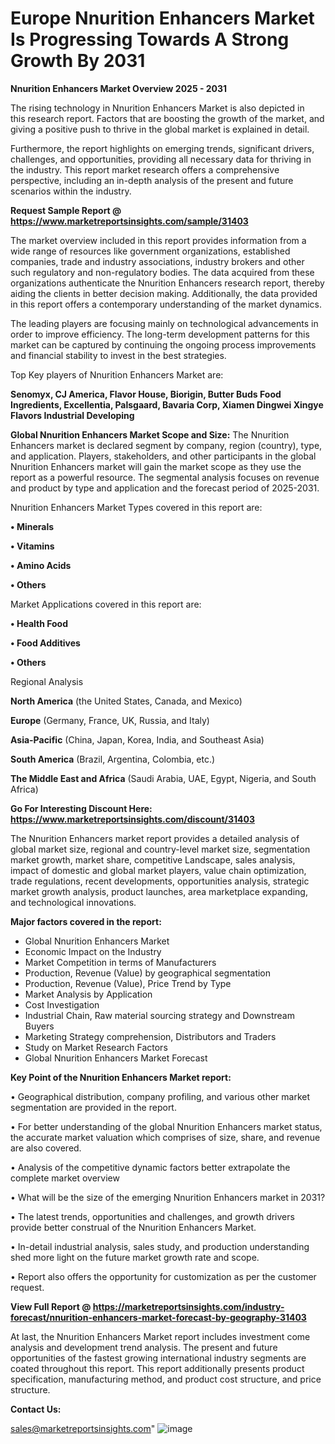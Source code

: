  # Europe Nnurition Enhancers Market Is Progressing Towards A Strong Growth By 2031

<Strong> Nnurition Enhancers Market Overview 2025 - 2031</strong>

The rising technology in Nnurition Enhancers Market is also depicted in this research report. Factors that are boosting the growth of the market, and giving a positive push to thrive in the global market is explained in detail.

Furthermore, the report highlights on emerging trends, significant drivers, challenges, and opportunities, providing all necessary data for thriving in the industry. This report market research offers a comprehensive perspective, including an in-depth analysis of the present and future scenarios within the industry.

<strong>Request Sample Report @ <a href=https://www.marketreportsinsights.com/sample/31403>https://www.marketreportsinsights.com/sample/31403</a></strong>

The market overview included in this report provides information from a wide range of resources like government organizations, established companies, trade and industry associations, industry brokers and other such regulatory and non-regulatory bodies. The data acquired from these organizations authenticate the Nnurition Enhancers research report, thereby aiding the clients in better decision making. Additionally, the data provided in this report offers a contemporary understanding of the market dynamics.

The leading players are focusing mainly on technological advancements in order to improve efficiency. The long-term development patterns for this market can be captured by continuing the ongoing process improvements and financial stability to invest in the best strategies.

Top Key players of Nnurition Enhancers Market are:

<strong>Senomyx, CJ America, Flavor House, Biorigin, Butter Buds Food Ingredients, Excellentia, Palsgaard, Bavaria Corp, Xiamen Dingwei Xingye Flavors Industrial Developing</strong>

<strong><b>Global Nnurition Enhancers Market Scope and Size:</b></strong>
The Nnurition Enhancers market is declared segment by company, region (country), type, and application. Players, stakeholders, and other participants in the global Nnurition Enhancers market will gain the market scope as they use the report as a powerful resource. The segmental analysis focuses on revenue and product by type and application and the forecast period of 2025-2031.

Nnurition Enhancers Market Types covered in this report are:

<strong>• Minerals

• Vitamins

• Amino Acids

• Others</strong>

Market Applications covered in this report are:

<strong>• Health Food

• Food Additives

• Others</strong> 

Regional Analysis

<strong>North America</strong> (the United States, Canada, and Mexico)

<strong>Europe</strong> (Germany, France, UK, Russia, and Italy)

<strong>Asia-Pacific</strong> (China, Japan, Korea, India, and Southeast Asia)

<strong>South America</strong> (Brazil, Argentina, Colombia, etc.)

<strong>The Middle East and Africa</strong> (Saudi Arabia, UAE, Egypt, Nigeria, and South Africa)

<strong>Go For Interesting Discount Here: <a href=https://www.marketreportsinsights.com/discount/31403>https://www.marketreportsinsights.com/discount/31403</a></strong>

The Nnurition Enhancers market report provides a detailed analysis of global market size, regional and country-level market size, segmentation market growth, market share, competitive Landscape, sales analysis, impact of domestic and global market players, value chain optimization, trade regulations, recent developments, opportunities analysis, strategic market growth analysis, product launches, area marketplace expanding, and technological innovations.

<strong><b>Major factors covered in the report:</b></strong>
<ul>
  <li>Global Nnurition Enhancers Market </li>
  <li>Economic Impact on the Industry</li>
  <li>Market Competition in terms of Manufacturers</li>
  <li>Production, Revenue (Value) by geographical segmentation</li>
  <li>Production, Revenue (Value), Price Trend by Type</li>
  <li>Market Analysis by Application</li>
  <li>Cost Investigation</li>
  <li>Industrial Chain, Raw material sourcing strategy and Downstream Buyers</li>
  <li>Marketing Strategy comprehension, Distributors and Traders</li>
  <li>Study on Market Research Factors</li>
  <li>Global Nnurition Enhancers Market Forecast</li>
</ul>

<strong><b>Key Point of the Nnurition Enhancers Market report:</b></strong>

• Geographical distribution, company profiling, and various other market segmentation are provided in the report.

• For better understanding of the global Nnurition Enhancers market status, the accurate market valuation which comprises of size, share, and revenue are also covered.

• Analysis of the competitive dynamic factors better extrapolate the complete market overview

• What will be the size of the emerging Nnurition Enhancers market in 2031?

• The latest trends, opportunities and challenges, and growth drivers provide better construal of the Nnurition Enhancers Market.

• In-detail industrial analysis, sales study, and production understanding shed more light on the future market growth rate and scope.

• Report also offers the opportunity for customization as per the customer request.

<strong><b>View Full Report @ <a href=https://marketreportsinsights.com/industry-forecast/nnurition-enhancers-market-forecast-by-geography-31403>https://marketreportsinsights.com/industry-forecast/nnurition-enhancers-market-forecast-by-geography-31403</a></b></strong>


At last, the Nnurition Enhancers Market report includes investment come analysis and development trend analysis. The present and future opportunities of the fastest growing international industry segments are coated throughout this report. This report additionally presents product specification, manufacturing method, and product cost structure, and price structure.

<strong>Contact Us:</strong>

sales@marketreportsinsights.com"
![image](https://github.com/user-attachments/assets/0453b735-71d1-45ea-9768-059768229418)
